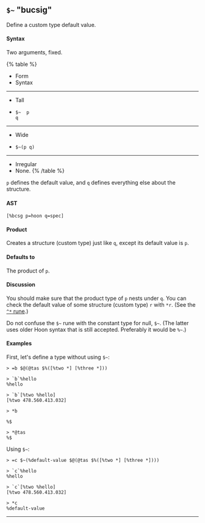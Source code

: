## `$~` "bucsig"

Define a custom type default value.

#### Syntax

Two arguments, fixed.

{% table %}

- Form
- Syntax

---

- Tall
- ```hoon
  $~  p
  q
  ```

---

- Wide
- ```hoon
  $~(p q)
  ```

---

- Irregular
- None.
{% /table %}

`p` defines the default value, and `q` defines everything else about the
structure.

#### AST

```hoon
[%bcsg p=hoon q=spec]
```

#### Product

Creates a structure (custom type) just like `q`, except its default value is `p`.

#### Defaults to

The product of `p`.

#### Discussion

You should make sure that the product type of `p` nests under `q`. You can check
the default value of some structure (custom type) `r` with `*r`. (See the [`^*`
rune](/reference/hoon/rune/ket#-kettar).)

Do not confuse the `$~` rune with the constant type for null, `$~`. (The latter
uses older Hoon syntax that is still accepted. Preferably it would be `%~`.)

#### Examples

First, let's define a type without using `$~`:

```
> =b $@(@tas $%([%two *] [%three *]))

> `b`%hello
%hello

> `b`[%two %hello]
[%two 478.560.413.032]

> *b

%$

> *@tas
%$
```

Using `$~`:

```
> =c $~(%default-value $@(@tas $%([%two *] [%three *])))

> `c`%hello
%hello

> `c`[%two %hello]
[%two 478.560.413.032]

> *c
%default-value
```

---

